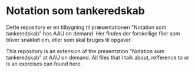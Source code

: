 # Notation som tankeredskab
Dette repository er en tilbygning til præsentationen "Notation som tankeredskab" hos AAU on demand. Her findes der forskellige filer som bliver snakket om, eller som skal bruges til opgaver.

This repository is an extension of the presentation "Notation som tankeredskab" at AAU on demand. All files that I talk about, refference to or is an exercises can found here.
